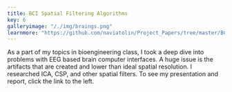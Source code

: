 ```yaml
---
title: BCI Spatial Filtering Algorithms
key: 6
galleryimage: "/./img/braings.png"
learnmore: "https://github.com/naviatolin/Project_Papers/tree/master/BCI_Spatial_Filtering_Algorithms"
---
```

As a part of my topics in bioengineering class, I took a deep dive into problems with EEG based brain computer interfaces. A huge issue is the artifacts that are created and lower than ideal spatial resolution. I researched ICA, CSP, and other spatial filters. To see my presentation and report, click the link to the left. 